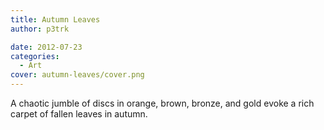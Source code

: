 ```yaml
---
title: Autumn Leaves
author: p3trk

date: 2012-07-23
categories:
  - Art
cover: autumn-leaves/cover.png
---
```

A chaotic jumble of discs in orange, brown, bronze, and gold evoke a rich carpet of fallen leaves in autumn.
